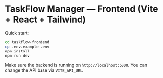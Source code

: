 # TaskFlow Manager — Frontend (Vite + React + Tailwind)

Quick start:

```bash
cd taskflow-frontend
cp .env.example .env
npm install
npm run dev
```

Make sure the backend is running on `http://localhost:5000`. You can change the API base via `VITE_API_URL`.